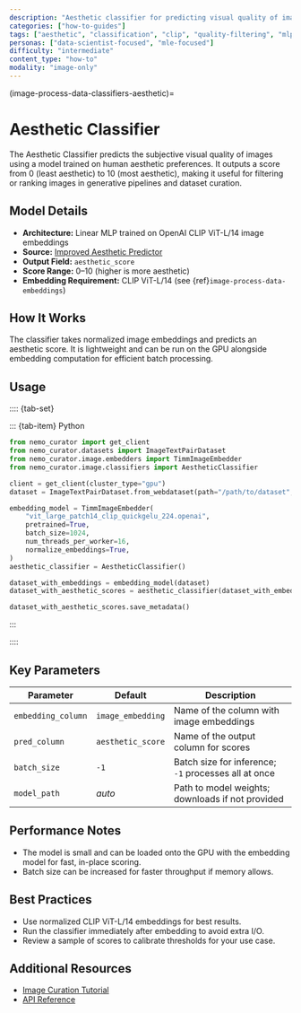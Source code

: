 ```yaml
---
description: "Aesthetic classifier for predicting visual quality of images using CLIP embeddings and human preference training"
categories: ["how-to-guides"]
tags: ["aesthetic", "classification", "clip", "quality-filtering", "mlp"]
personas: ["data-scientist-focused", "mle-focused"]
difficulty: "intermediate"
content_type: "how-to"
modality: "image-only"
---
```


(image-process-data-classifiers-aesthetic)=
# Aesthetic Classifier

The Aesthetic Classifier predicts the subjective visual quality of images using a model trained on human aesthetic preferences. It outputs a score from 0 (least aesthetic) to 10 (most aesthetic), making it useful for filtering or ranking images in generative pipelines and dataset curation.

## Model Details

- **Architecture:** Linear MLP trained on OpenAI CLIP ViT-L/14 image embeddings
- **Source:** [Improved Aesthetic Predictor](https://github.com/christophschuhmann/improved-aesthetic-predictor)
- **Output Field:** `aesthetic_score`
- **Score Range:** 0–10 (higher is more aesthetic)
- **Embedding Requirement:** CLIP ViT-L/14 (see {ref}`image-process-data-embeddings`)

## How It Works

The classifier takes normalized image embeddings and predicts an aesthetic score. It is lightweight and can be run on the GPU alongside embedding computation for efficient batch processing.

## Usage

:::: {tab-set}

::: {tab-item} Python

```python
from nemo_curator import get_client
from nemo_curator.datasets import ImageTextPairDataset
from nemo_curator.image.embedders import TimmImageEmbedder
from nemo_curator.image.classifiers import AestheticClassifier

client = get_client(cluster_type="gpu")
dataset = ImageTextPairDataset.from_webdataset(path="/path/to/dataset", id_col="key")

embedding_model = TimmImageEmbedder(
    "vit_large_patch14_clip_quickgelu_224.openai",
    pretrained=True,
    batch_size=1024,
    num_threads_per_worker=16,
    normalize_embeddings=True,
)
aesthetic_classifier = AestheticClassifier()

dataset_with_embeddings = embedding_model(dataset)
dataset_with_aesthetic_scores = aesthetic_classifier(dataset_with_embeddings)

dataset_with_aesthetic_scores.save_metadata()
```
:::

::::

## Key Parameters

| Parameter         | Default         | Description                                                                 |
|-------------------|-----------------|-----------------------------------------------------------------------------|
| `embedding_column`| `image_embedding`| Name of the column with image embeddings                                    |
| `pred_column`     | `aesthetic_score`| Name of the output column for scores                                        |
| `batch_size`      | `-1`            | Batch size for inference; `-1` processes all at once                        |
| `model_path`      | *auto*          | Path to model weights; downloads if not provided                            |

## Performance Notes

- The model is small and can be loaded onto the GPU with the embedding model for fast, in-place scoring.
- Batch size can be increased for faster throughput if memory allows.

## Best Practices

- Use normalized CLIP ViT-L/14 embeddings for best results.
- Run the classifier immediately after embedding to avoid extra I/O.
- Review a sample of scores to calibrate thresholds for your use case.

## Additional Resources

- [Image Curation Tutorial](https://github.com/NVIDIA/NeMo-Curator/blob/main/tutorials/image-curation/image-curation.ipynb)
- [API Reference](https://docs.nvidia.com/nemo-framework/user-guide/latest/datacuration/api/image/classifiers.html) 
